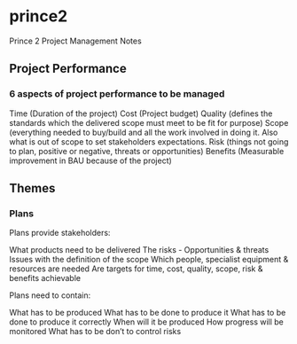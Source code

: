 # prince2
Prince 2 Project Management Notes

## Project Performance

### 6 aspects of project performance to be managed

Time (Duration of the project)
Cost (Project budget)
Quality (defines the standards which the delivered scope must meet to be fit for purpose)
Scope (everything needed to buy/build and all the work involved in doing it.  Also what is out of scope to set stakeholders expectations. 
Risk (things not going to plan, positive or negative, threats or opportunities) 
Benefits (Measurable improvement in BAU because of the project)

## Themes

### Plans

Plans provide stakeholders:

What products need to be delivered
The risks - Opportunities & threats
Issues with the definition of the scope
Which people, specialist equipment & resources are needed
Are targets for time, cost, quality, scope, risk & benefits achievable

Plans need to contain:

What has to be produced
What has to be done to produce it
What has to be done to produce it correctly
When will it be produced
How progress will be monitored 
What has to be don’t to control risks



